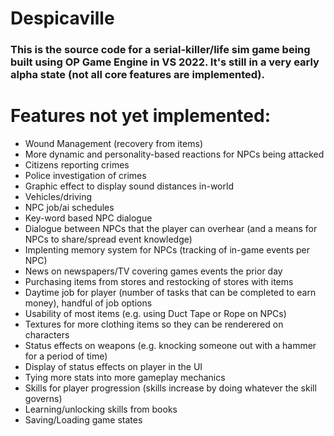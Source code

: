 # Despicaville
### This is the source code for a serial-killer/life sim game being built using OP Game Engine in VS 2022. It's still in a very early alpha state (not all core features are implemented).

# Features not yet implemented:
- Wound Management (recovery from items)
- More dynamic and personality-based reactions for NPCs being attacked
- Citizens reporting crimes
- Police investigation of crimes
- Graphic effect to display sound distances in-world
- Vehicles/driving
- NPC job/ai schedules
- Key-word based NPC dialogue
- Dialogue between NPCs that the player can overhear (and a means for NPCs to share/spread event knowledge)
- Implenting memory system for NPCs (tracking of in-game events per NPC)
- News on newspapers/TV covering games events the prior day
- Purchasing items from stores and restocking of stores with items
- Daytime job for player (number of tasks that can be completed to earn money), handful of job options
- Usability of most items (e.g. using Duct Tape or Rope on NPCs)
- Textures for more clothing items so they can be renderered on characters
- Status effects on weapons (e.g. knocking someone out with a hammer for a period of time)
- Display of status effects on player in the UI
- Tying more stats into more gameplay mechanics
- Skills for player progression (skills increase by doing whatever the skill governs)
- Learning/unlocking skills from books
- Saving/Loading game states
